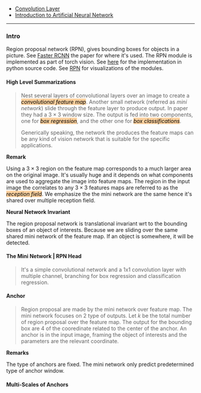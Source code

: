 - [Convolution Layer](Convolution%20Layer.md)
- [Introduction to Artificial Neural Network](Introduction%20to%20Artificial%20Neural%20Network.md)


---
### **Intro**

Region proposal network (RPN), gives bounding boxes for objects in a picture. 
See [Faster RCNN](10.48550/arXiv.1506.01497) the paper for where it's used. 
The RPN module is implemented as part of torch vision. 
See [here](https://github.com/pytorch/vision/blob/main/torchvision/models/detection/rpn.py) for the implementation in python source code. 
See [RPN](RPN.canvas) for visualizations of the modules. 

#### **High Level Summarizations**
> Nest several layers of convolutional layers over an image to create a *<mark style="background: #FFB86CA6;">convolutional feature map</mark>*. 
> Another small network (referred as *mini network*) slide through the feature layer to produce output. 
> In paper they had a $3\times 3$  window size. 
> The output is fed into two components, one for *<mark style="background: #FFB86CA6;">box regression</mark>*, and the other one for *<mark style="background: #FFB86CA6;">box classifications</mark>*. 
> 
> Generically speaking, the network the produces the feature maps can be any kind of vision network that is suitable for the specific applications. 

**Remark**

Using a $3\times 3$ region on the feature map corresponds to a much larger area on the original image. 
It's usually huge and it depends on what components are used to aggregate the image into feature maps. 
The region in the input image the correlates to any $3\times 3$ features maps are referred to as the *<mark style="background: #FFB86CA6;">reception field</mark>*. 
We emphasize the the mini network are the same hence it's shared over multiple reception field. 

**Neural Network Invariant**

The region proposal network is translational invariant wrt to the bounding boxes of an object of interests. 
Because we are sliding over the same shared mini network of the feature map. If an object is somewhere, it will be detected. 

#### **The Mini Network | RPN Head**
> It's a simple convolutional network and a 1x1 convolution layer with multiple channel, branching for box regression and classification regression. 

#### **Anchor**
> Region proposal are made by the mini network over feature map. 
> The mini network focuses on 2 type of outputs. 
> Let $k$ be the total number of region proposal over the feature map. 
> The output for the bounding box are 4 of the cooredinate related to the center of the anchor. 
> An anchor is in the input image, framing the object of interests and the parameters are the relevant coordinate. 

**Remarks**

The type of anchors are fixed. 
The mini network only predict predetermined type of anchor window. 

#### **Multi-Scales of Anchors**
> 
